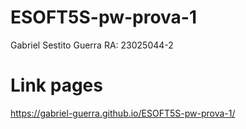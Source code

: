 # ESOFT5S-pw-prova-1
Gabriel Sestito Guerra RA: 23025044-2

# Link pages
https://gabriel-guerra.github.io/ESOFT5S-pw-prova-1/
